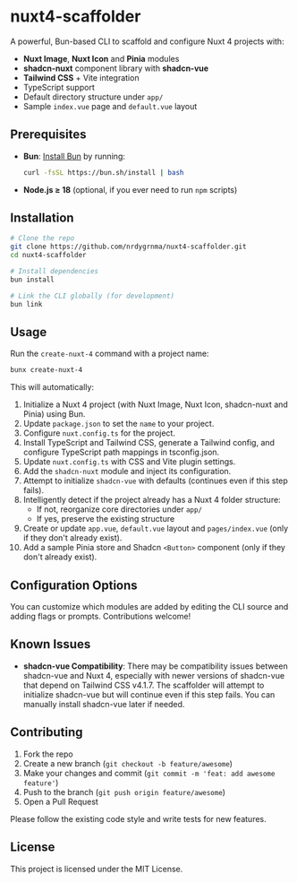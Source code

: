 # nuxt4-scaffolder

A powerful, Bun-based CLI to scaffold and configure Nuxt 4 projects with:

- **Nuxt Image**, **Nuxt Icon** and **Pinia** modules
- **shadcn-nuxt** component library with **shadcn-vue**
- **Tailwind CSS** + Vite integration
- TypeScript support
- Default directory structure under `app/`
- Sample `index.vue` page and `default.vue` layout

## Prerequisites

- **Bun**: [Install Bun](https://bun.sh/) by running:
  ```bash
  curl -fsSL https://bun.sh/install | bash
  ```
- **Node.js ≥ 18** (optional, if you ever need to run `npm` scripts)

## Installation

```bash
# Clone the repo
git clone https://github.com/nrdygrnma/nuxt4-scaffolder.git
cd nuxt4-scaffolder

# Install dependencies
bun install

# Link the CLI globally (for development)
bun link
```

## Usage

Run the `create-nuxt-4` command with a project name:

```bash
bunx create-nuxt-4
```

This will automatically:

1. Initialize a Nuxt 4 project (with Nuxt Image, Nuxt Icon, shadcn-nuxt and Pinia) using Bun.
2. Update `package.json` to set the `name` to your project.
3. Configure `nuxt.config.ts` for the project.
4. Install TypeScript and Tailwind CSS, generate a Tailwind config, and configure TypeScript path mappings in tsconfig.json.
5. Update `nuxt.config.ts` with CSS and Vite plugin settings.
6. Add the `shadcn-nuxt` module and inject its configuration.
7. Attempt to initialize `shadcn-vue` with defaults (continues even if this step fails).
8. Intelligently detect if the project already has a Nuxt 4 folder structure:
   - If not, reorganize core directories under `app/`
   - If yes, preserve the existing structure
9. Create or update `app.vue`, `default.vue` layout and `pages/index.vue` (only if they don't already exist).
10. Add a sample Pinia store and Shadcn `<Button>` component (only if they don't already exist).

## Configuration Options

You can customize which modules are added by editing the CLI source and adding flags or prompts. Contributions welcome!

## Known Issues

- **shadcn-vue Compatibility**: There may be compatibility issues between shadcn-vue and Nuxt 4, especially with newer versions of shadcn-vue that depend on Tailwind CSS v4.1.7. The scaffolder will attempt to initialize shadcn-vue but will continue even if this step fails. You can manually install shadcn-vue later if needed.

## Contributing

1. Fork the repo
2. Create a new branch (`git checkout -b feature/awesome`)
3. Make your changes and commit (`git commit -m 'feat: add awesome feature'`)
4. Push to the branch (`git push origin feature/awesome`)
5. Open a Pull Request

Please follow the existing code style and write tests for new features.

## License

This project is licensed under the MIT License.  
